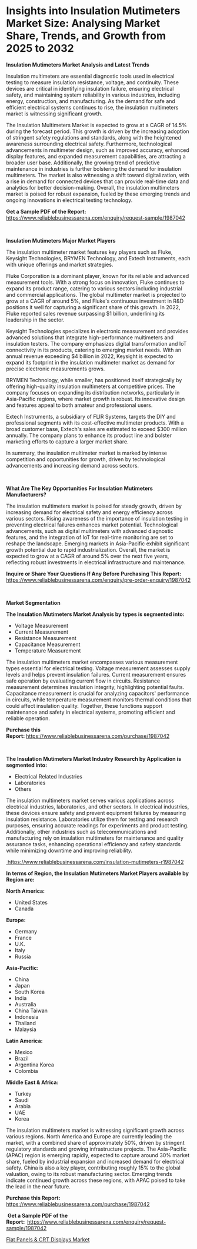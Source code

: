 <p><h1>Insights into Insulation Mutimeters Market Size: Analysing Market Share, Trends, and Growth from 2025 to 2032</h1></p><p><strong>Insulation Mutimeters Market Analysis and Latest Trends</strong></p>
<p><p>Insulation multimeters are essential diagnostic tools used in electrical testing to measure insulation resistance, voltage, and continuity. These devices are critical in identifying insulation failure, ensuring electrical safety, and maintaining system reliability in various industries, including energy, construction, and manufacturing. As the demand for safe and efficient electrical systems continues to rise, the insulation multimeters market is witnessing significant growth.</p><p>The Insulation Multimeters Market is expected to grow at a CAGR of 14.5% during the forecast period. This growth is driven by the increasing adoption of stringent safety regulations and standards, along with the heightened awareness surrounding electrical safety. Furthermore, technological advancements in multimeter design, such as improved accuracy, enhanced display features, and expanded measurement capabilities, are attracting a broader user base. Additionally, the growing trend of predictive maintenance in industries is further bolstering the demand for insulation multimeters. The market is also witnessing a shift toward digitalization, with a rise in demand for connected devices that can provide real-time data and analytics for better decision-making. Overall, the insulation multimeters market is poised for robust expansion, fueled by these emerging trends and ongoing innovations in electrical testing technology.</p></p>
<p><strong>Get a Sample PDF of the Report:&nbsp;</strong> <a href="https://www.reliablebusinessarena.com/enquiry/request-sample/1987042?utm_campaign=2106&utm_medium=2&utm_source=Github&utm_content=ia&utm_term=13022025&utm_id=insulation-mutimeters">https://www.reliablebusinessarena.com/enquiry/request-sample/1987042</a></p>
<p>&nbsp;</p>
<p><strong>Insulation Mutimeters Major Market Players</strong></p>
<p><p>The insulation multimeter market features key players such as Fluke, Keysight Technologies, BRYMEN Technology, and Extech Instruments, each with unique offerings and market strategies.</p><p>Fluke Corporation is a dominant player, known for its reliable and advanced measurement tools. With a strong focus on innovation, Fluke continues to expand its product range, catering to various sectors including industrial and commercial applications. The global multimeter market is projected to grow at a CAGR of around 5%, and Fluke's continuous investment in R&D positions it well for capturing a significant share of this growth. In 2022, Fluke reported sales revenue surpassing $1 billion, underlining its leadership in the sector.</p><p>Keysight Technologies specializes in electronic measurement and provides advanced solutions that integrate high-performance multimeters and insulation testers. The company emphasizes digital transformation and IoT connectivity in its products, catering to emerging market needs. With an annual revenue exceeding $4 billion in 2022, Keysight is expected to expand its footprint in the insulation multimeter market as demand for precise electronic measurements grows.</p><p>BRYMEN Technology, while smaller, has positioned itself strategically by offering high-quality insulation multimeters at competitive prices. The company focuses on expanding its distribution networks, particularly in Asia-Pacific regions, where market growth is robust. Its innovative design and features appeal to both amateur and professional users.</p><p>Extech Instruments, a subsidiary of FLIR Systems, targets the DIY and professional segments with its cost-effective multimeter products. With a broad customer base, Extech's sales are estimated to exceed $300 million annually. The company plans to enhance its product line and bolster marketing efforts to capture a larger market share.</p><p>In summary, the insulation multimeter market is marked by intense competition and opportunities for growth, driven by technological advancements and increasing demand across sectors.</p></p>
<p>&nbsp;</p>
<p><strong>What Are The Key Opportunities For Insulation Mutimeters Manufacturers?</strong></p>
<p><p>The insulation multimeters market is poised for steady growth, driven by increasing demand for electrical safety and energy efficiency across various sectors. Rising awareness of the importance of insulation testing in preventing electrical failures enhances market potential. Technological advancements, such as digital multimeters with advanced diagnostic features, and the integration of IoT for real-time monitoring are set to reshape the landscape. Emerging markets in Asia-Pacific exhibit significant growth potential due to rapid industrialization. Overall, the market is expected to grow at a CAGR of around 5% over the next five years, reflecting robust investments in electrical infrastructure and maintenance.</p></p>
<p><strong>Inquire or Share Your Questions If Any Before Purchasing This Report:</strong> <a href="https://www.reliablebusinessarena.com/enquiry/pre-order-enquiry/1987042?utm_campaign=2106&utm_medium=2&utm_source=Github&utm_content=ia&utm_term=13022025&utm_id=insulation-mutimeters">https://www.reliablebusinessarena.com/enquiry/pre-order-enquiry/1987042</a></p>
<p>&nbsp;</p>
<p><strong>Market Segmentation</strong></p>
<p><strong>The Insulation Mutimeters Market Analysis by types is segmented into:</strong></p>
<p><ul><li>Voltage Measurement</li><li>Current Measurement</li><li>Resistance Measurement</li><li>Capacitance Measurement</li><li>Temperature Measurement</li></ul></p>
<p><p>The insulation multimeters market encompasses various measurement types essential for electrical testing. Voltage measurement assesses supply levels and helps prevent insulation failures. Current measurement ensures safe operation by evaluating current flow in circuits. Resistance measurement determines insulation integrity, highlighting potential faults. Capacitance measurement is crucial for analyzing capacitors' performance in circuits, while temperature measurement monitors thermal conditions that could affect insulation quality. Together, these functions support maintenance and safety in electrical systems, promoting efficient and reliable operation.</p></p>
<p><strong>Purchase this Report:&nbsp;</strong><a href="https://www.reliablebusinessarena.com/purchase/1987042?utm_campaign=2106&utm_medium=2&utm_source=Github&utm_content=ia&utm_term=13022025&utm_id=insulation-mutimeters">https://www.reliablebusinessarena.com/purchase/1987042</a></p>
<p>&nbsp;</p>
<p><strong>The Insulation Mutimeters Market Industry Research by Application is segmented into:</strong></p>
<p><ul><li>Electrical Related Industries</li><li>Laboratories</li><li>Others</li></ul></p>
<p><p>The insulation multimeters market serves various applications across electrical industries, laboratories, and other sectors. In electrical industries, these devices ensure safety and prevent equipment failures by measuring insulation resistance. Laboratories utilize them for testing and research purposes, ensuring accurate readings for experiments and product testing. Additionally, other industries such as telecommunications and manufacturing rely on insulation multimeters for maintenance and quality assurance tasks, enhancing operational efficiency and safety standards while minimizing downtime and improving reliability.</p></p>
<p><a href="https://www.reliablebusinessarena.com/insulation-mutimeters-r1987042?utm_campaign=2106&utm_medium=2&utm_source=Github&utm_content=ia&utm_term=13022025&utm_id=insulation-mutimeters">&nbsp;https://www.reliablebusinessarena.com/insulation-mutimeters-r1987042</a></p>
<p><strong>In terms of Region, the Insulation Mutimeters Market Players available by Region are:</strong></p>
<p>
    <p> <strong> North America: </strong>
        <ul>
            <li>United States</li>
            <li>Canada</li>
        </ul>
        </p> 
    <p> <strong> Europe: </strong>
        <ul>
            <li>Germany</li>
            <li>France</li>
            <li>U.K.</li>
            <li>Italy</li>
            <li>Russia</li>
        </ul>
        </p> 
    <p> <strong> Asia-Pacific: </strong>
        <ul>
            <li>China</li>
            <li>Japan</li>
            <li>South Korea</li>
            <li>India</li>
            <li>Australia</li>
            <li>China Taiwan</li>
            <li>Indonesia</li>
            <li>Thailand</li>
            <li>Malaysia</li>
        </ul>
        </p> 
    <p> <strong> Latin America: </strong>
        <ul>
            <li>Mexico</li>
            <li>Brazil</li>
            <li>Argentina Korea</li>
            <li>Colombia</li>
        </ul>
        </p> 
    <p> <strong> Middle East & Africa: </strong>
        <ul>
            <li>Turkey</li>
            <li>Saudi</li>
            <li>Arabia</li>
            <li>UAE</li>
            <li>Korea</li>
        </ul>
    </p>
    </p>
<p><p>The insulation multimeters market is witnessing significant growth across various regions. North America and Europe are currently leading the market, with a combined share of approximately 50%, driven by stringent regulatory standards and growing infrastructure projects. The Asia-Pacific (APAC) region is emerging rapidly, expected to capture around 30% market share, fueled by industrial expansion and increased demand for electrical safety. China is also a key player, contributing roughly 15% to the global valuation, owing to its robust manufacturing sector. Emerging trends indicate continued growth across these regions, with APAC poised to take the lead in the near future.</p></p>
<p><strong>Purchase this Report: </strong><a href="https://www.reliablebusinessarena.com/purchase/1987042?utm_campaign=2106&utm_medium=2&utm_source=Github&utm_content=ia&utm_term=13022025&utm_id=insulation-mutimeters">https://www.reliablebusinessarena.com/purchase/1987042</a></p>
<p>&nbsp;<strong>Get a Sample PDF of the Report:&nbsp;&nbsp;</strong><a href="https://www.reliablebusinessarena.com/enquiry/request-sample/1987042?utm_campaign=2106&utm_medium=2&utm_source=Github&utm_content=ia&utm_term=13022025&utm_id=insulation-mutimeters">https://www.reliablebusinessarena.com/enquiry/request-sample/1987042</a></p>
<p><strong></strong></p>
<p><p><a href="https://github.com/JosephineMcguire65/Market-Research-Report-List-1/blob/main/flat-panels-crt-displays-market.md?utm_campaign=2106&utm_medium=2&utm_source=Github&utm_content=ia&utm_term=13022025&utm_id=insulation-mutimeters">Flat Panels & CRT Displays Market</a></p></p>